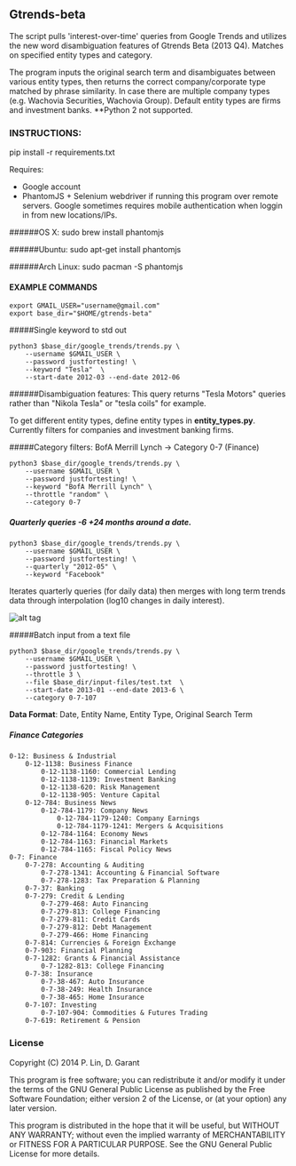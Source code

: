 
## Gtrends-beta

The script pulls 'interest-over-time' queries from Google Trends and utilizes the new word disambiguation features of Gtrends Beta (2013 Q4). Matches on specified entity types and category.


The program inputs the original search term and disambiguates between various
entity types, then returns the correct company/corporate type matched by phrase similarity. In case there are multiple company types (e.g. Wachovia Securities, Wachovia Group). Default entity types are firms and investment banks.
**Python 2 not supported.


### INSTRUCTIONS:
pip install -r requirements.txt

Requires:
- Google account
- PhantomJS + Selenium webdriver if running this program over remote servers. Google sometimes requires mobile authentication when loggin in from new locations/IPs.

######OS X:
    sudo brew install phantomjs

######Ubuntu:
    sudo apt-get install phantomjs

######Arch Linux:
    sudo pacman -S phantomjs





#### EXAMPLE COMMANDS
    export GMAIL_USER="username@gmail.com"
    export base_dir="$HOME/gtrends-beta"


#####Single keyword to std out

    python3 $base_dir/google_trends/trends.py \
        --username $GMAIL_USER \
        --password justfortesting! \
        --keyword "Tesla"  \
        --start-date 2012-03 --end-date 2012-06


######Disambiguation features:
This query returns "Tesla Motors" queries rather than "Nikola Tesla" or "tesla coils" for example.

To get different entity types, define entity types in __entity_types.py__. Currently filters for companies and investment banking firms.


#####Category filters: BofA Merrill Lynch -> Category 0-7 (Finance)

    python3 $base_dir/google_trends/trends.py \
        --username $GMAIL_USER \
        --password justfortesting! \
        --keyword "BofA Merrill Lynch" \
        --throttle "random" \
        --category 0-7



##### Quarterly queries -6 +24 months around a date.

    python3 $base_dir/google_trends/trends.py \
        --username $GMAIL_USER \
        --password justfortesting! \
        --quarterly "2012-05" \
        --keyword "Facebook"


Iterates quarterly queries (for daily data) then merges with long term trends data through interpolation (log10 changes in daily interest).

![alt tag](https://raw.githubusercontent.com/peitalin/gtrends-beta/master/input-files/merged_Facebook2.png)


#####Batch input from a text file

    python3 $base_dir/google_trends/trends.py \
        --username $GMAIL_USER \
        --password justfortesting! \
		--throttle 3 \
        --file $base_dir/input-files/test.txt  \
        --start-date 2013-01 --end-date 2013-6 \
        --category 0-7-107





__Data Format__:
Date, Entity Name, Entity Type, Original Search Term


##### Finance Categories

    0-12: Business & Industrial
        0-12-1138: Business Finance
            0-12-1138-1160: Commercial Lending
            0-12-1138-1139: Investment Banking
            0-12-1138-620: Risk Management
            0-12-1138-905: Venture Capital
        0-12-784: Business News
            0-12-784-1179: Company News
                0-12-784-1179-1240: Company Earnings
                0-12-784-1179-1241: Mergers & Acquisitions
            0-12-784-1164: Economy News
            0-12-784-1163: Financial Markets
            0-12-784-1165: Fiscal Policy News
    0-7: Finance
        0-7-278: Accounting & Auditing
            0-7-278-1341: Accounting & Financial Software
            0-7-278-1283: Tax Preparation & Planning
        0-7-37: Banking
        0-7-279: Credit & Lending
            0-7-279-468: Auto Financing
            0-7-279-813: College Financing
            0-7-279-811: Credit Cards
            0-7-279-812: Debt Management
            0-7-279-466: Home Financing
        0-7-814: Currencies & Foreign Exchange
        0-7-903: Financial Planning
        0-7-1282: Grants & Financial Assistance
            0-7-1282-813: College Financing
        0-7-38: Insurance
            0-7-38-467: Auto Insurance
            0-7-38-249: Health Insurance
            0-7-38-465: Home Insurance
        0-7-107: Investing
            0-7-107-904: Commodities & Futures Trading
        0-7-619: Retirement & Pension


### License

Copyright (C) 2014 P. Lin, D. Garant

This program is free software; you can redistribute it and/or modify
it under the terms of the GNU General Public License as published by
the Free Software Foundation; either version 2 of the License, or
(at your option) any later version.

This program is distributed in the hope that it will be useful,
but WITHOUT ANY WARRANTY; without even the implied warranty of
MERCHANTABILITY or FITNESS FOR A PARTICULAR PURPOSE.  See the
GNU General Public License for more details.
